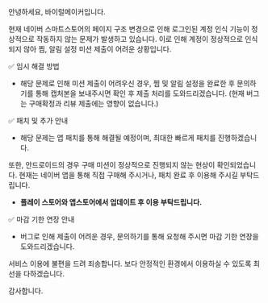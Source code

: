 안녕하세요, 바이럴메이커입니다.

현재 네이버 스마트스토어의 페이지 구조 변경으로 인해 로그인된 계정 인식 기능이 정상적으로 작동하지 않는 문제가 발생하고 있습니다. 이로 인해 계정이 정상적으로 인식되지 않아 찜, 알림 설정 미션 제출이 어려운 상황입니다.

✅ 임시 해결 방법

- 해당 문제로 인해 미션 제출이 어려우신 경우, 찜 및 알림 설정을 완료한 후 문의하기를 통해 캡처본을 보내주시면 확인 후 제출 처리를 도와드리겠습니다. (현재 버그는 구매확정과 리뷰 제출에는 영향이 없습니다.)

✅ 패치 및 추가 안내

- 해당 문제는 앱 패치를 통해 해결될 예정이며, 최대한 빠르게 패치를 진행하겠습니다.

또한, 안드로이드의 경우 구매 미션이 정상적으로 진행되지 않는 현상이 확인되었습니다. 현재는 네이버 앱을 통해 직접 구매해 주시거나, 패치 완료 후 이용해 주시길 부탁드립니다.

- **플레이 스토어와 앱스토어에서 업데이트 후 이용 부탁드립니다.**

✅ 마감 기한 연장 안내
- 버그로 인해 제출이 어려운 경우, 문의하기를 통해 요청해 주시면 마감 기한 연장을 도와드리겠습니다.

서비스 이용에 불편을 드려 죄송합니다. 보다 안정적인 환경에서 이용하실 수 있도록 최선을 다하겠습니다.

감사합니다.